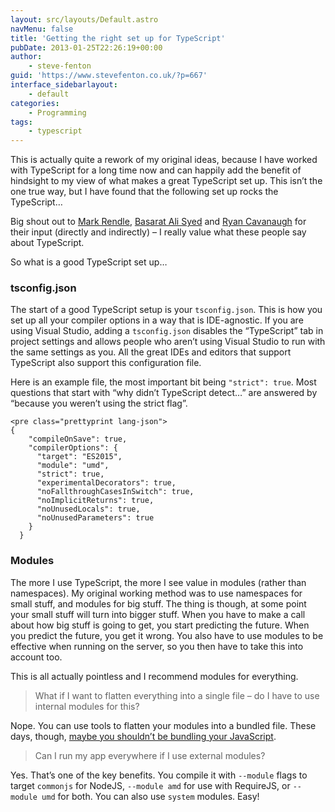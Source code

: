 ```yaml
---
layout: src/layouts/Default.astro
navMenu: false
title: 'Getting the right set up for TypeScript'
pubDate: 2013-01-25T22:26:19+00:00
author:
    - steve-fenton
guid: 'https://www.stevefenton.co.uk/?p=667'
interface_sidebarlayout:
    - default
categories:
    - Programming
tags:
    - typescript
---
```


This is actually quite a rework of my original ideas, because I have worked with TypeScript for a long time now and can happily add the benefit of hindsight to my view of what makes a great TypeScript set up. This isn’t the one true way, but I have found that the following set up rocks the TypeScript…

Big shout out to [Mark Rendle](https://blog.rendle.io/), [Basarat Ali Syed](https://github.com/basarat) and [Ryan Cavanaugh](http://social.msdn.microsoft.com/profile/ryan%20%20cavanaugh/) for their input (directly and indirectly) – I really value what these people say about TypeScript.

So what is a good TypeScript set up…

### tsconfig.json

The start of a good TypeScript setup is your `tsconfig.json`. This is how you set up all your compiler options in a way that is IDE-agnostic. If you are using Visual Studio, adding a `tsconfig.json` disables the “TypeScript” tab in project settings and allows people who aren’t using Visual Studio to run with the same settings as you. All the great IDEs and editors that support TypeScript also support this configuration file.

Here is an example file, the most important bit being `"strict": true`. Most questions that start with “why didn’t TypeScript detect…” are answered by “because you weren’t using the strict flag”.

```
<pre class="prettyprint lang-json">
{
    "compileOnSave": true,
    "compilerOptions": {
      "target": "ES2015",
      "module": "umd",
      "strict": true,
      "experimentalDecorators": true,
      "noFallthroughCasesInSwitch": true,
      "noImplicitReturns": true,
      "noUnusedLocals": true,
      "noUnusedParameters": true
    }
  }
```

### Modules

The more I use TypeScript, the more I see value in modules (rather than namespaces). My original working method was to use namespaces for small stuff, and modules for big stuff. The thing is though, at some point your small stuff will turn into bigger stuff. When you have to make a call about how big stuff is going to get, you start predicting the future. When you predict the future, you get it wrong. You also have to use modules to be effective when running on the server, so you then have to take this into account too.

This is all actually pointless and I recommend modules for everything.

> What if I want to flatten everything into a single file – do I have to use internal modules for this?

Nope. You can use tools to flatten your modules into a bundled file. These days, though, [maybe you shouldn’t be bundling your JavaScript](https://www.stevefenton.co.uk/2017/10/continuous-delivery-javascript-bundling/).

> Can I run my app everywhere if I use external modules?

Yes. That’s one of the key benefits. You compile it with `--module` flags to target `commonjs` for NodeJS, `--module amd` for use with RequireJS, or `--module umd` for both. You can also use `system` modules. Easy!